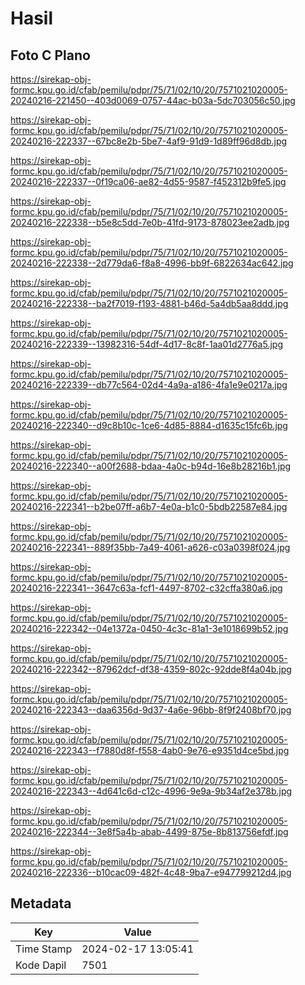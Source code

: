 # Hasil

## Foto C Plano

https://sirekap-obj-formc.kpu.go.id/cfab/pemilu/pdpr/75/71/02/10/20/7571021020005-20240216-221450--403d0069-0757-44ac-b03a-5dc703056c50.jpg

https://sirekap-obj-formc.kpu.go.id/cfab/pemilu/pdpr/75/71/02/10/20/7571021020005-20240216-222337--67bc8e2b-5be7-4af9-91d9-1d89ff96d8db.jpg

https://sirekap-obj-formc.kpu.go.id/cfab/pemilu/pdpr/75/71/02/10/20/7571021020005-20240216-222337--0f19ca06-ae82-4d55-9587-f452312b9fe5.jpg

https://sirekap-obj-formc.kpu.go.id/cfab/pemilu/pdpr/75/71/02/10/20/7571021020005-20240216-222338--b5e8c5dd-7e0b-41fd-9173-878023ee2adb.jpg

https://sirekap-obj-formc.kpu.go.id/cfab/pemilu/pdpr/75/71/02/10/20/7571021020005-20240216-222338--2d779da6-f8a8-4996-bb9f-6822634ac642.jpg

https://sirekap-obj-formc.kpu.go.id/cfab/pemilu/pdpr/75/71/02/10/20/7571021020005-20240216-222338--ba2f7019-f193-4881-b46d-5a4db5aa8ddd.jpg

https://sirekap-obj-formc.kpu.go.id/cfab/pemilu/pdpr/75/71/02/10/20/7571021020005-20240216-222339--13982316-54df-4d17-8c8f-1aa01d2776a5.jpg

https://sirekap-obj-formc.kpu.go.id/cfab/pemilu/pdpr/75/71/02/10/20/7571021020005-20240216-222339--db77c564-02d4-4a9a-a186-4fa1e9e0217a.jpg

https://sirekap-obj-formc.kpu.go.id/cfab/pemilu/pdpr/75/71/02/10/20/7571021020005-20240216-222340--d9c8b10c-1ce6-4d85-8884-d1635c15fc6b.jpg

https://sirekap-obj-formc.kpu.go.id/cfab/pemilu/pdpr/75/71/02/10/20/7571021020005-20240216-222340--a00f2688-bdaa-4a0c-b94d-16e8b28216b1.jpg

https://sirekap-obj-formc.kpu.go.id/cfab/pemilu/pdpr/75/71/02/10/20/7571021020005-20240216-222341--b2be07ff-a6b7-4e0a-b1c0-5bdb22587e84.jpg

https://sirekap-obj-formc.kpu.go.id/cfab/pemilu/pdpr/75/71/02/10/20/7571021020005-20240216-222341--889f35bb-7a49-4061-a626-c03a0398f024.jpg

https://sirekap-obj-formc.kpu.go.id/cfab/pemilu/pdpr/75/71/02/10/20/7571021020005-20240216-222341--3647c63a-fcf1-4497-8702-c32cffa380a6.jpg

https://sirekap-obj-formc.kpu.go.id/cfab/pemilu/pdpr/75/71/02/10/20/7571021020005-20240216-222342--04e1372a-0450-4c3c-81a1-3e1018699b52.jpg

https://sirekap-obj-formc.kpu.go.id/cfab/pemilu/pdpr/75/71/02/10/20/7571021020005-20240216-222342--87962dcf-df38-4359-802c-92dde8f4a04b.jpg

https://sirekap-obj-formc.kpu.go.id/cfab/pemilu/pdpr/75/71/02/10/20/7571021020005-20240216-222343--daa6356d-9d37-4a6e-96bb-8f9f2408bf70.jpg

https://sirekap-obj-formc.kpu.go.id/cfab/pemilu/pdpr/75/71/02/10/20/7571021020005-20240216-222343--f7880d8f-f558-4ab0-9e76-e9351d4ce5bd.jpg

https://sirekap-obj-formc.kpu.go.id/cfab/pemilu/pdpr/75/71/02/10/20/7571021020005-20240216-222343--4d641c6d-c12c-4996-9e9a-9b34af2e378b.jpg

https://sirekap-obj-formc.kpu.go.id/cfab/pemilu/pdpr/75/71/02/10/20/7571021020005-20240216-222344--3e8f5a4b-abab-4499-875e-8b813756efdf.jpg

https://sirekap-obj-formc.kpu.go.id/cfab/pemilu/pdpr/75/71/02/10/20/7571021020005-20240216-222336--b10cac09-482f-4c48-9ba7-e947799212d4.jpg


## Metadata

| Key        | Value               |
| ---------- | ------------------- |
| Time Stamp | 2024-02-17 13:05:41 |
| Kode Dapil | 7501                |




